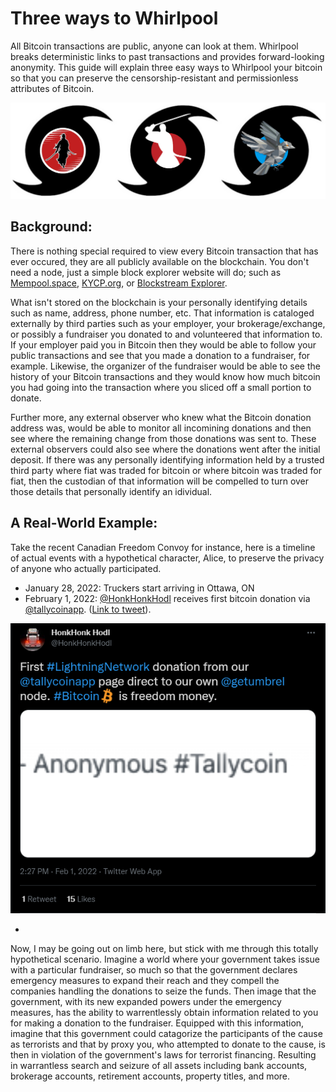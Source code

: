 # Three ways to Whirlpool
All Bitcoin transactions are public, anyone can look at them. Whirlpool breaks deterministic links to past transactions and provides forward-looking anonymity. This guide will explain three easy ways to Whirlpool your bitcoin so that you can preserve the censorship-resistant and permissionless attributes of Bitcoin. 

![](assets/Whirlpool3X.jpg)

## Background:
There is nothing special required to view every Bitcoin transaction that has ever occured, they are all publicly available on the blockchain. You don't need a node, just a simple block explorer website will do; such as [Mempool.space](https://mempool.space/), [KYCP.org](https://kycp.org/#/), or [Blockstream Explorer](https://blockstream.info/). 

What isn't stored on the blockchain is your personally identifying details such as name, address, phone number, etc. That information is cataloged externally by third parties such as your employer, your brokerage/exchange, or possibly a fundraiser you donated to and volunteered that information to. If your employer paid you in Bitcoin then they would be able to follow your public transactions and see that you made a donation to a fundraiser, for example. Likewise, the organizer of the fundraiser would be able to see the history of your Bitcoin transactions and they would know how much bitcoin you had going into the transaction where you sliced off a small portion to donate. 

Further more, any external observer who knew what the Bitcoin donation address was, would be able to monitor all incomining donations and then see where the remaining change from those donations was sent to. These external observers could also see where the donations went after the initial deposit. If there was any personally identifying information held by a trusted third party where fiat was traded for bitcoin or where bitcoin was traded for fiat, then the custodian of that information will be compelled to turn over those details that personally identify an idividual. 

## A Real-World Example:
Take the recent Canadian Freedom Convoy for instance, here is a timeline of actual events with a hypothetical character, Alice, to preserve the privacy of anyone who actually participated.

- January 28, 2022: Truckers start arriving in Ottawa, ON
- February 1, 2022: [@HonkHonkHodl](https://twitter.com/HonkHonkHodl) receives first bitcoin donation via [@tallycoinapp](https://twitter.com/tallycoinapp). ([Link to tweet](https://twitter.com/HonkHonkHodl/status/1488625113406717952?s=20&t=3OffQxFJg4Y0qIy9vi_RAg)).

<p align="center">
  <img src="assets/timeline00.png">
  </p>

-

Now, I may be going out on limb here, but stick with me through this totally hypothetical scenario. Imagine a world where your government takes issue with a particular fundraiser, so much so that the government declares emergency measures to expand their reach and they compell the companies handling the donations to seize the funds. Then image that the government, with its new expanded powers under the emergency measures, has the ability to warrentlessly obtain information related to you for making a donation to the fundraiser. Equipped with this information, imagine that this government could catagorize the participants of the cause as terrorists and that by proxy you, who attempted to donate to the cause, is then in violation of the government's laws for terrorist financing. Resulting in warrantless search and seizure of all assets including bank accounts, brokerage accounts, retirement accounts, property titles, and more.




